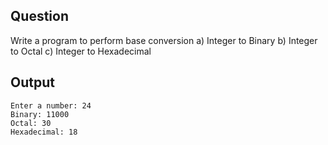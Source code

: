 ## Question
Write a program to perform base conversion
    a) Integer to Binary
    b) Integer to Octal
    c) Integer to Hexadecimal

## Output


```
Enter a number: 24
Binary: 11000
Octal: 30
Hexadecimal: 18
```
